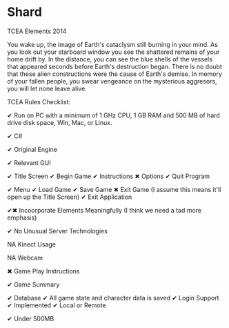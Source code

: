 Shard
=====

TCEA Elements 2014

You wake up, the image of Earth's cataclysm still burning in your mind. As you look out your starboard window you see the shattered remains of your home drift by. In the distance, you can see the blue shells of the vessels that appeared seconds before Earth's destruction began. There is no doubt that these alien constructions were the cause of Earth's demise. In memory of your fallen people, you swear vengeance on the mysterious aggresors, you will let none leave alive.

TCEA Rules Checklist:

✔ Run on PC with a minimum of 1 GHz CPU, 1 GB RAM and 500 MB of hard drive disk space, Win, Mac, or Linux.

✔ C#

✔ Original Engine

✔ Relevant GUI

✔ Title Screen
  ✔ Begin Game
  ✔ Instructions
  ✖ Options
  ✔ Quit Program
  
✔ Menu
  ✔ Load Game
  ✔ Save Game
  ✖ Exit Game (I assume this means it'll open up the Title Screen)
  ✔ Exit Application
  
✔✖ Incoorporate Elements Meaningfully (I think we need a tad more emphasis)

✔ No Unusual Server Technologies

NA Kinect Usage

NA Webcam

✖ Game Play Instructions

✔ Game Summary

✔ Database
  ✔ All game state and character data is saved
  ✔ Login Support
  ✔ Implemented
  ✔ Local or Remote
  
✔ Under 500MB
